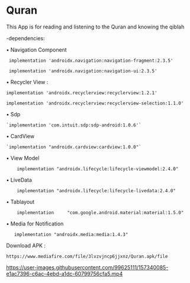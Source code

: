 # Quran


This App is for reading and listening to the Quran and knowing the qiblah


 -dependencies:


• Navigation Component


` implementation 'androidx.navigation:navigation-fragment:2.3.5'`
 
 
` implementation 'androidx.navigation:navigation-ui:2.3.5'`

 
• Recycler View :
 
 
 `implementation 'androidx.recyclerview:recyclerview:1.2.1'`
    
    
 `implementation 'androidx.recyclerview:recyclerview-selection:1.1.0'`
 
 
• Sdp


    `implementation 'com.intuit.sdp:sdp-android:1.0.6'`



• CardView


    `implementation "androidx.cardview:cardview:1.0.0"`


• View Model
 
 
`    implementation "androidx.lifecycle:lifecycle-viewmodel:2.4.0"`
    
    
• LiveData


`    implementation "androidx.lifecycle:lifecycle-livedata:2.4.0"`
    
    
• Tablayout


`    implementation 	"com.google.android.material:material:1.5.0"`
    
    
• Media for Notification
   
   
`   implementation "androidx.media:media:1.4.3"`
   
   
Download APK :

    https://www.mediafire.com/file/3lvzvjncp6jjxnz/Quran.apk/file


https://user-images.githubusercontent.com/99625111/157340085-e1ac7396-c6ac-4ebd-a1dc-60799756cfa5.mp4





   
